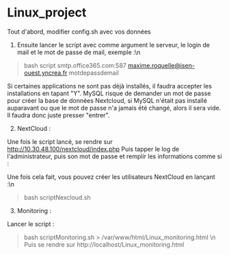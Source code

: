 # Linux_project
Tout d'abord, modifier config.sh avec vos données

1) Ensuite lancer le script avec comme argument le serveur, le login de mail et le mot de passe de mail, exemple :\n
>bash script smtp.office365.com:587 maxime.roquelle@isen-ouest.yncrea.fr motdepassdemail

Si certaines applications ne sont pas déjà installés, il faudra accepter les installations en tapant "Y".
MySQL risque de demander un mot de passe pour créer la base de données Nextcloud, si MySQL n'était pas installé auparavant ou que le mot de passe n'a jamais été changé, alors il sera vide. Il faudra donc juste presser "entrer".

2) NextCloud :

Une fois le script lancé, se rendre sur http://10.30.48.100/nextcloud/index.php
Puis tapper le log de l'administrateur, puis son mot de passe et remplir les informations comme si : 


Une fois cela fait, vous pouvez créer les utilisateurs NextCloud en lançant :\n
>bash scriptNexcloud.sh

3) Monitoring : 

Lancer le script :
>bash scriptMonitoring.sh > /var/www/html/Linux_monitoring.html
\n
Puis se rendre sur http://localhost/Linux_monitoring.html
